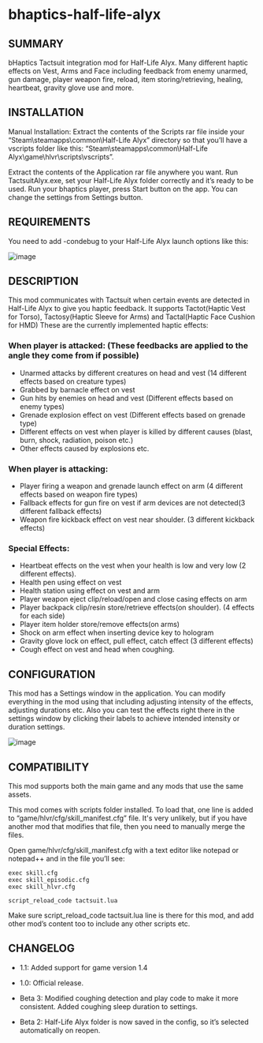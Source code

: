 # bhaptics-half-life-alyx

## SUMMARY

bHaptics Tactsuit integration mod for Half-Life Alyx. Many different haptic effects on Vest, 
Arms and Face including feedback from enemy unarmed, gun damage, player weapon fire, reload,
item storing/retrieving, healing, heartbeat, gravity glove use and more.


## INSTALLATION
Manual Installation: Extract the contents of the Scripts rar file inside your “Steam\steamapps\common\Half-Life Alyx” directory so that you’ll have a vscripts folder like this: “Steam\steamapps\common\Half-Life Alyx\game\hlvr\scripts\vscripts”.

Extract the contents of the Application rar file anywhere you want. 
Run TactsuitAlyx.exe, set your Half-Life Alyx folder correctly and it’s ready to be used. Run your bhaptics player, 
press Start button on the app. You can change the settings from Settings button.


## REQUIREMENTS
You need to add -condebug to your Half-Life Alyx launch options like this:

![image](https://user-images.githubusercontent.com/1837913/82000781-5abec780-9694-11ea-9fb5-61b049c7f4f5.png)


## DESCRIPTION
This mod communicates with Tactsuit when certain events are detected in Half-Life Alyx to give you haptic feedback. It supports Tactot(Haptic Vest for Torso), Tactosy(Haptic Sleeve for Arms) and Tactal(Haptic Face Cushion for HMD)
These are the currently implemented haptic effects:


###  When player is attacked: (These feedbacks are applied to the angle they come from if possible)
* Unarmed attacks by different creatures on head and vest (14 different effects based on creature types)
* Grabbed by barnacle effect on vest
* Gun hits by enemies on head and vest (Different effects based on enemy types)
* Grenade explosion effect on vest (Different effects based on grenade type)
* Different effects on vest when player is killed by different causes (blast, burn, shock, radiation, poison etc.)
* Other effects caused by explosions etc.

### When player is attacking: 
* Player firing a weapon and grenade launch effect on arm (4 different effects based on weapon fire types)
* Fallback effects for gun fire on vest if arm devices are not detected(3 different fallback effects)
* Weapon fire kickback effect on vest near shoulder. (3 different kickback effects)

### Special Effects:
* Heartbeat effects on the vest when your health is low and very low (2 different effects).
* Health pen using effect on vest
* Health station using effect on vest and arm
* Player weapon eject clip/reload/open and close casing effects on arm
* Player backpack clip/resin store/retrieve effects(on shoulder). (4 effects for each side)
* Player item holder store/remove effects(on arms)
* Shock on arm effect when inserting device key to hologram
* Gravity glove lock on effect, pull effect, catch effect (3 different effects)
* Cough effect on vest and head when coughing.


## CONFIGURATION

This mod has a Settings window in the application. 
You can modify everything in the mod using that including adjusting intensity of the effects, 
adjusting durations etc. Also you can test the effects right there in the settings window
by clicking their labels to achieve intended intensity or duration settings.

![image](https://user-images.githubusercontent.com/1837913/82000813-72964b80-9694-11ea-87e3-715fef2d5a4d.png)


## COMPATIBILITY

This mod supports both the main game and any mods that use the same assets.

This mod comes with scripts folder installed. To load that, one line is added to “game/hlvr/cfg/skill_manifest.cfg” file. It's very unlikely, but if you have another mod that modifies that file, then you need to manually merge the files.

Open game/hlvr/cfg/skill_manifest.cfg with a text editor like notepad or notepad++ and in the file you’ll see:

```
exec skill.cfg
exec skill_episodic.cfg
exec skill_hlvr.cfg

script_reload_code tactsuit.lua
```

Make sure script_reload_code tactsuit.lua line is there for this mod, and add other mod’s content too to include any other scripts etc.


## CHANGELOG
* 1.1:
Added support for game version 1.4

* 1.0:
Official release.

* Beta 3:
Modified coughing detection and play code to make it more consistent. Added coughing sleep duration to settings.

* Beta 2: 
Half-Life Alyx folder is now saved in the config, so it’s selected automatically on reopen.

